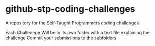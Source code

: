 # github-stp-coding-challenges
A repository for the Self-Taught Programmers coding challenges

Each Challenege Will be in its own folder with a text file explaining the challenge
Commit your sebmissions to the subfolders
